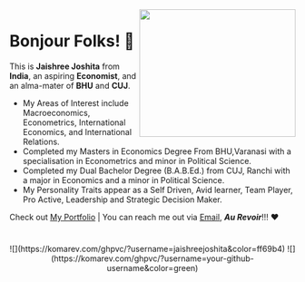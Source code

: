 <img align="right" width="275" height="225" src="https://github.com/JaishreeJoshita/JaishreeJoshita/blob/0239f95ed26c53fd7d401736229d555e5c2e76bc/working%20gif.gif">

# Bonjour Folks! 👋
This is **Jaishree Joshita** from **India**, an aspiring **Economist**, and an alma-mater of **BHU** and **CUJ**.
- My Areas of Interest include Macroeconomics, Econometrics, International Economics, and International Relations.
- Completed my Masters in Economics Degree From BHU,Varanasi with a specialisation in Econometrics and minor in Political Science.
- Completed my Dual Bachelor Degree (B.A.B.Ed.) from CUJ, Ranchi with a major in Economics and a minor in Political Science.
- My Personality Traits appear as a Self Driven, Avid learner, Team Player, Pro Active, Leadership and Strategic Decision Maker.

Check out [My Portfolio](https://jaishreejoshita.github.io) | You can reach me out via [Email](jaishreejoshita@gmail.com), ***Au Revoir***!!! ❤️

#
<p align = "center"> ![](https://komarev.com/ghpvc/?username=jaishreejoshita&color=ff69b4) ![](https://komarev.com/ghpvc/?username=your-github-username&color=green)
</p>
